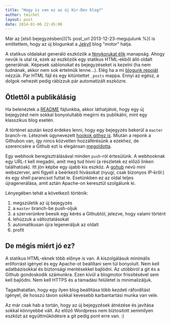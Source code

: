 ```yaml
---
title: "Hogy is van ez az új Kir-Dev blog?"
author: tmichel
layout: post
date: 2014-01-06 22:45:00
---
```


Már az [első bejegyzésben]({% post_url 2013-12-23-megujulunk %}) is említettem, hogy az új blogunkat a [Jekyll](http://jekyllrb.com/) blog "motor" hatja. 

A statikus oldalakat generáló eszközök a [fénykorukat élik](http://staticsitegenerators.net/) manapság. Ahogy nevük is utal rá, ezek az eszközök egy statikus HTML-ekből álló oldalt generálnak. Képesek sablonokat és bejegyzéseket is kezelni (ha nem tudnának, akkor nem sok értelmük lenne...). Elég ha a mi [blogunk repoját](https://github.com/kir-dev/kir-dev.sch.bme.hu) nézzük. Pár HTML fájl és egy kitüntettet `_posts` mappa. Ennyi az egész, a dolgok nehezét pedig rábízzuk pár automatizált eszközre.

## Ötlettől a publikálásig

Ha belenéztek a [README](https://github.com/kir-dev/kir-dev.sch.bme.hu/blob/master/README.md) fájlunkba, akkor láthatjátok, hogy egy új bejegyzést nem sokkal bonyolultabb megírni és publikálni, mint egy klasszikus blog esetén.

A történet azután kezd érdekes lenni, hogy egy bejegyzés bekerül a `master` branch-re. Léteznek úgynevezett [hookok githez is](http://git-scm.com/book/en/Customizing-Git-Git-Hooks). Miután a reponk a Githubon van, így nincs közvetlen hozzáférésünk a ezekhez, de szerencsére a Github ezt is elegánsan [megoldotta](https://help.github.com/articles/post-receive-hooks).

Egy webhook beregisztrálásával minden `push`-ról értesülünk. A webhooknak egy URL-t kell megadni, amit meg tud hívni (a részletek ez előző linken találhatóak). Itt jön képbe egy újabb kis eszköz. A [gohub](https://github.com/adeven/gohub) nevű mini webszerver, ami figyeli a beérkező hívásokat (nyugi, csak bizonyos IP-kről:) és egy shell parancsot futtat le. Esetünkben ez az oldal teljes újragenerálása, amit aztán Apache-on keresztül szolgálunk ki.

Lényegében tehát a következő történik:

1. megszületik az új bejegyzés
2. a `master` branch-be push-oljuk
3. a szerverünkre beesik egy kérés a Githubtól, jelezve, hogy valami történt
4. lehúzzuk a változtatásokat
5. automatikusan újra legeneráljuk az oldalt
6. profit

## De mégis miért jó ez?

A statikus HTML-eknek több előnye is van. A kiszolgálásuk minimális erőforrást igényel és egy Apache-ot beállítani sem túl bonyolult. Nem kell adatbázisokkal és biztonsági mentésekkel bajlódni. Az utóbbiról a git és a Github gondoskodik számunkra. Ezen kívül a blogmotor frissítésével sem kell bajlódni. Nem kell HTTPS és a támadási felületet is minimalizáljuk.

Tagadhatatlan, hogy egy ilyen blog beállítása több kezdeti ráfordítást igényel, de hosszú távon sokkal kevesebb karbantartási munka van vele.

Az már csak hab a tortán, hogy az új bejegyzések átnézése és javítása sokkal könnyebbé vált. Az előző Wordpress nem biztosított semmilyen eszközt az együttműködésre a git pedig pont erre van. :)
